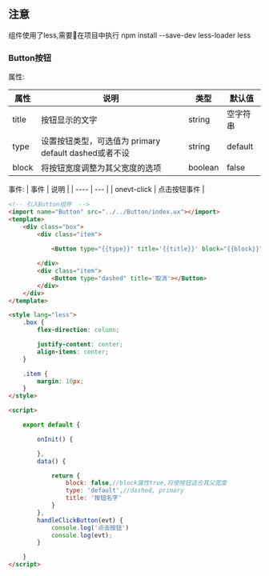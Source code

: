 

## 注意
组件使用了less,需要在项目中执行 npm install --save-dev less-loader less

### Button按钮

属性:

| 属性  | 说明   |  类型 | 默认值  |
| -----| ---- | ---- | ---- |
| title | 按钮显示的文字 | string | 空字符串 |
| type | 设置按钮类型，可选值为 primary default dashed或者不设| string | default |
| block | 将按钮宽度调整为其父宽度的选项 | boolean | false |

事件:
| 事件 | 说明 |
| ---- | --- |
| onevt-click | 点击按钮事件 |

``` html 
<!-- 引入Button组件  -->
<import name="Button" src="../../Button/index.ux"></import>
<template>
    <div class="box">
        <div class="item">
            
            <Button type="{{type}}" title='{{title}}' block="{{block}}" onevt-click="handleClickButton"></Button>

        </div>
        <div class="item">
            <Button type="dashed" title='取消'></Button>
        </div>
    </div>
</template>

<style lang="less">
    .box {
        flex-direction: column;

        justify-content: center;
        align-items: center;
    }

    .item {
        margin: 10px;
    }
</style>

<script>

    export default {

        onInit() {

        },
        data() {

            return {
                block: false,//block属性true,将使按钮适合其父宽度
                type: 'default',//dashed, primary
                title: '按钮名字'
            }
        },
        handleClickButton(evt) {
            console.log('点击按钮')
            console.log(evt);
        }

    }
</script>
```
